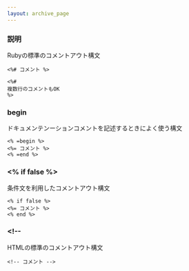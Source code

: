 ```yaml
---
layout: archive_page
---
```

### 説明
Rubyの標準のコメントアウト構文

    <%# コメント %>

    <%#
    複数行のコメントもOK
    %>

### begin
ドキュメンテンーションコメントを記述するときによく使う構文

    <% =begin %>
    <%= コメント %>
    <% =end %>

### <% if false %>
条件文を利用したコメントアウト構文

    <% if false %>
    <%= コメント %>
    <% end %>

### <!--
HTMLの標準のコメントアウト構文

    <!-- コメント -->